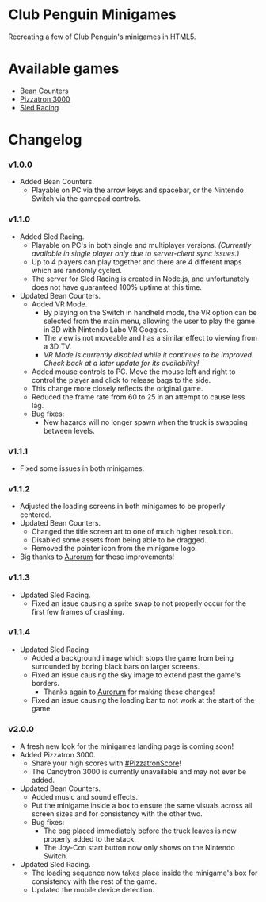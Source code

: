 # Club Penguin Minigames
Recreating a few of Club Penguin's minigames in HTML5.

# Available games
* [Bean Counters](https://ep8script.github.io/Club_Penguin_Minigames/BeanCounters)
* [Pizzatron 3000](https://ep8script.github.io/Club_Penguin_Minigames/Pizzatron)
* [Sled Racing](https://ep8script.github.io/Club_Penguin_Minigames/SledRacing)

# Changelog
### v1.0.0
* Added Bean Counters.
	* Playable on PC via the arrow keys and spacebar, or the Nintendo Switch via the gamepad controls.
### v1.1.0
* Added Sled Racing.
	* Playable on PC's in both single and multiplayer versions. *(Currently available in single player only due to server-client sync issues.)* 
	* Up to 4 players can play together and there are 4 different maps which are randomly cycled.
	* The server for Sled Racing is created in Node.js, and unfortunately does not have guaranteed 100% uptime at this time.
* Updated Bean Counters.
	* Added VR Mode.
		* By playing on the Switch in handheld mode, the VR option can be selected from the main menu, allowing the user to play the game in 3D with Nintendo Labo VR Goggles.
		* The view is not moveable and has a similar effect to viewing from a 3D TV.
		* *VR Mode is currently disabled while it continues to be improved. Check back at a later update for its availability!*
	* Added mouse controls to PC. Move the mouse left and right to control the player and click to release bags to the side.
	* This change more closely reflects the original game.
	* Reduced the frame rate from 60 to 25 in an attempt to cause less lag.
	* Bug fixes:
		* New hazards will no longer spawn when the truck is swapping between levels.
### v1.1.1
* Fixed some issues in both minigames.
### v1.1.2
* Adjusted the loading screens in both minigames to be properly centered.
* Updated Bean Counters.
	* Changed the title screen art to one of much higher resolution.
	* Disabled some assets from being able to be dragged.
	* Removed the pointer icon from the minigame logo.
* Big thanks to [Aurorum](https://github.com/Aurorum) for these improvements!
### v1.1.3
* Updated Sled Racing.
	* Fixed an issue causing a sprite swap to not properly occur for the first few frames of crashing.
### v1.1.4
* Updated Sled Racing
	* Added a background image which stops the game from being surrounded by boring black bars on larger screens.
	* Fixed an issue causing the sky image to extend past the game's borders.
		* Thanks again to [Aurorum](https://github.com/Aurorum) for making these changes!
	* Fixed an issue causing the loading bar to not work at the start of the game.
### v2.0.0
* A fresh new look for the minigames landing page is coming soon!
* Added Pizzatron 3000.
	* Share your high scores with [#PizzatronScore](https://twitter.com/hashtag/pizzatronscore)!
	* The Candytron 3000 is currently unavailable and may not ever be added.
* Updated Bean Counters.
	* Added music and sound effects.
	* Put the minigame inside a box to ensure the same visuals across all screen sizes and for consistency with the other two.
	* Bug fixes:
		* The bag placed immediately before the truck leaves is now properly added to the stack.
		* The Joy-Con start button now only shows on the Nintendo Switch.
* Updated Sled Racing.
	* The loading sequence now takes place inside the minigame's box for consistency with the rest of the game.
	* Updated the mobile device detection.